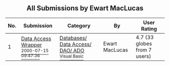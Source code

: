 ﻿<div align="center">

## All Submissions by Ewart MacLucas

</div>

No.  | Submission | Category | By   | User Rating
---- | ---------- | -------- | ---- | -----------
1 | [Data Access Wrapper<br /><sup>2000-07-15 09:47:36</sup>](https://github.com/Planet-Source-Code/ewart-maclucas-data-access-wrapper__1-9775) | [Databases/ Data Access/ DAO/ ADO<br /><sup>Visual Basic</sup>](../ByCategory/databases-data-access-dao-ado__1-6.md) | Ewart MacLucas | 4.7 (33 globes from 7 users)
